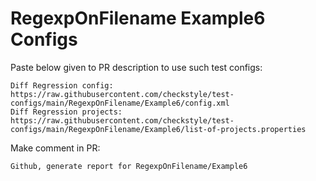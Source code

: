 # RegexpOnFilename Example6 Configs
Paste below given to PR description to use such test configs:
```
Diff Regression config: https://raw.githubusercontent.com/checkstyle/test-configs/main/RegexpOnFilename/Example6/config.xml
Diff Regression projects: https://raw.githubusercontent.com/checkstyle/test-configs/main/RegexpOnFilename/Example6/list-of-projects.properties
```
Make comment in PR:
```
Github, generate report for RegexpOnFilename/Example6
```
